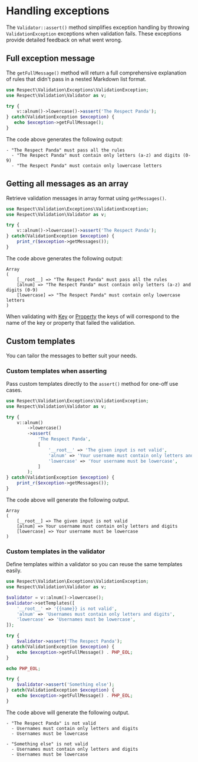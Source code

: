 # Handling exceptions

The `Validator::assert()` method simplifies exception handling by throwing `ValidationException` exceptions when validation fails. These exceptions provide detailed feedback on what went wrong.
## Full exception message

The `getFullMessage()` method will return a full comprehensive explanation of rules that didn't pass in a nested Markdown list format.

```php
use Respect\Validation\Exceptions\ValidationException;
use Respect\Validation\Validator as v;

try {
    v::alnum()->lowercase()->assert('The Respect Panda');
} catch(ValidationException $exception) {
   echo $exception->getFullMessage();
}
```

The code above generates the following output:

```no-highlight
- "The Respect Panda" must pass all the rules
  - "The Respect Panda" must contain only letters (a-z) and digits (0-9)
  - "The Respect Panda" must contain only lowercase letters
```

## Getting all messages as an array

Retrieve validation messages in array format using `getMessages()`.

```php
use Respect\Validation\Exceptions\ValidationException;
use Respect\Validation\Validator as v;

try {
    v::alnum()->lowercase()->assert('The Respect Panda');
} catch(ValidationException $exception) {
    print_r($exception->getMessages());
}
```

The code above generates the following output:

```no-highlight
Array
(
    [__root__] => "The Respect Panda" must pass all the rules
    [alnum] => "The Respect Panda" must contain only letters (a-z) and digits (0-9)
    [lowercase] => "The Respect Panda" must contain only lowercase letters
)
```

When validating with [Key](rules/Key.md) or [Property](rules/Property.md) the keys of will correspond to the name of the key or property that failed the validation.
## Custom templates

You can tailor the messages to better suit your needs.

### Custom templates when asserting

Pass custom templates directly to the `assert()` method for one-off use cases.

```php
use Respect\Validation\Exceptions\ValidationException;
use Respect\Validation\Validator as v;

try {
    v::alnum()
	    ->lowercase()
	    ->assert(
		    'The Respect Panda',
			[
			    '__root__' => 'The given input is not valid',
			    'alnum' => 'Your username must contain only letters and digits',
			    'lowercase' => 'Your username must be lowercase',
			]
		);
} catch(ValidationException $exception) {
    print_r($exception->getMessages());
}
```

The code above will generate the following output.

```no-highlight
Array
(
    [__root__] => The given input is not valid
    [alnum] => Your username must contain only letters and digits
    [lowercase] => Your username must be lowercase
)
```

### Custom templates in the validator

Define templates within a validator so you can reuse the same templates easily.

```php
use Respect\Validation\Exceptions\ValidationException;
use Respect\Validation\Validator as v;

$validator = v::alnum()->lowercase();
$validator->setTemplates([
    '__root__' => '{{name}} is not valid',
    'alnum' => 'Usernames must contain only letters and digits',
    'lowercase' => 'Usernames must be lowercase',
]);

try {
    $validator->assert('The Respect Panda');
} catch(ValidationException $exception) {
    echo $exception->getFullMessage() . PHP_EOL;
}

echo PHP_EOL;

try {
    $validator->assert('Something else');
} catch(ValidationException $exception) {
    echo $exception->getFullMessage() . PHP_EOL;
}
```

The code above will generate the following output.

```no-highlight
- "The Respect Panda" is not valid
  - Usernames must contain only letters and digits
  - Usernames must be lowercase

- "Something else" is not valid
  - Usernames must contain only letters and digits
  - Usernames must be lowercase
```
